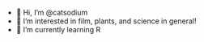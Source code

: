 - 👋 Hi, I’m @catsodium
- 👀 I’m interested in film, plants, and science in general!
- 🌱 I’m currently learning R

<!---
catsodium/catsodium is a ✨ special ✨ repository because its `README.md` (this file) appears on your GitHub profile.
You can click the Preview link to take a look at your changes.
--->
